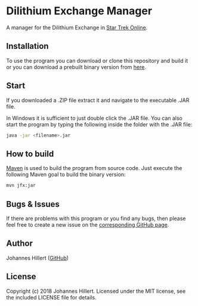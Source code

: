# Dilithium Exchange Manager
A manager for the Dilithium Exchange in [Star Trek Online](http://startrekonline.com).

## Installation
To use the program you can download or clone this repository and build it or you can download a prebuilt binary version from [here](http://www.infokin.org/index.php?id=6).

## Start
If you downloaded a .ZIP file extract it and navigate to the executable .JAR file.

In Windows it is sufficient to just double click the .JAR file.
You can also start the program by typing the following inside the folder with the .JAR file:

~~~bash
java -jar <filename>.jar
~~~

## How to build
[Maven](https://maven.apache.org/) is used to build the program from source code. 
Just execute the following Maven goal to build the binary version:

~~~bash
mvn jfx:jar
~~~

## Bugs & Issues
If there are problems with this program or you find any bugs, then please feel free to create a new issue on the
[corresponding GitHub page](https://github.com/clovergaze/dilithium-exchange-manager/issues).

## Author
Johannes Hillert ([GitHub](https://github.com/clovergaze))

## License
Copyright (c) 2018 Johannes Hillert. Licensed under the MIT license, see the included LICENSE file for details.